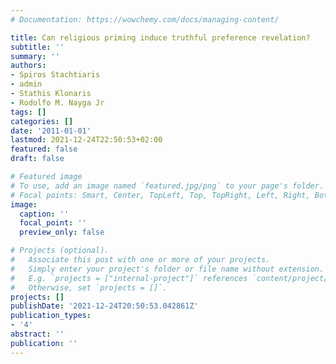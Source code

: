 ```yaml
---
# Documentation: https://wowchemy.com/docs/managing-content/

title: Can religious priming induce truthful preference revelation?
subtitle: ''
summary: ''
authors:
- Spiros Stachtiaris
- admin
- Stathis Klonaris
- Rodolfo M. Nayga Jr
tags: []
categories: []
date: '2011-01-01'
lastmod: 2021-12-24T22:50:53+02:00
featured: false
draft: false

# Featured image
# To use, add an image named `featured.jpg/png` to your page's folder.
# Focal points: Smart, Center, TopLeft, Top, TopRight, Left, Right, BottomLeft, Bottom, BottomRight.
image:
  caption: ''
  focal_point: ''
  preview_only: false

# Projects (optional).
#   Associate this post with one or more of your projects.
#   Simply enter your project's folder or file name without extension.
#   E.g. `projects = ["internal-project"]` references `content/project/deep-learning/index.md`.
#   Otherwise, set `projects = []`.
projects: []
publishDate: '2021-12-24T20:50:53.042861Z'
publication_types: 
- '4'
abstract: ''
publication: ''
---
```

